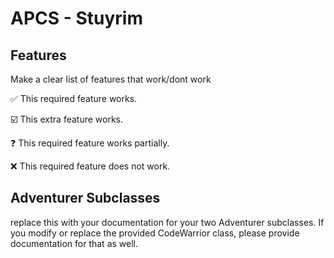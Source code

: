 # APCS - Stuyrim

## Features

Make a clear list of features that work/dont work

:white_check_mark: This required feature works.

:ballot_box_with_check: This extra feature works.

:question: This required feature works partially.

:x: This required feature does not work.


## Adventurer Subclasses

replace this with your documentation for your two Adventurer subclasses. If you modify or replace the provided CodeWarrior class, please provide documentation for that as well.

